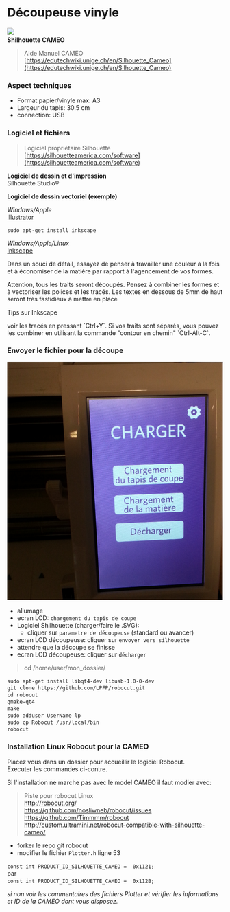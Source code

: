 # Découpeuse vinyle

![](https://www.silhcdn.com/2/i/regions/2/logo.png)  
**Shilhouette CAMEO**

>Aide Manuel CAMEO  
>[https://edutechwiki.unige.ch/en/Silhouette_Cameo](https://edutechwiki.unige.ch/en/Silhouette_Cameo)

### Aspect techniques

* Format papier/vinyle max: A3
* Largeur du tapis: 30.5 cm
* connection: USB

### Logiciel et fichiers

>Logiciel propriétaire Silhouette  
>[https://silhouetteamerica.com/software](https://silhouetteamerica.com/software)

**Logiciel de dessin et d'impression**  
Silhouette Studio®

**Logiciel de dessin vectoriel (exemple)**

*Windows/Apple*  
[Illustrator](https://www.adobe.com/fr/products/illustrator.html)

```shell
sudo apt-get install inkscape
```

*Windows/Apple/Linux*  
[Inkscape](https://inkscape.org/fr/telecharger/)

Dans un souci de détail, essayez de penser à travailler une couleur à la fois et à économiser de la matière par rapport à l'agencement de vos formes.
<aside class="warning">
Attention, tous les traits seront découpés.  
Pensez à combiner les formes et à vectoriser les polices et les tracés.  
Les textes en dessous de 5mm de haut seront très fastidieux à mettre en place
</aside>

Tips sur Inkscape
<aside class="notice">
voir les tracés en pressant `Ctrl+Y`.  
Si vos traits sont séparés, vous pouvez les combiner en utilisant la commande "contour en chemin" `Ctrl-Alt-C`.
</aside>

### Envoyer le fichier pour la découpe

![repetier3D](../images/cameo/cameo_lcd.jpg)

* allumage
* ecran LCD: `chargement du tapis de coupe`
* Logiciel Shilhouette (charger/faire le .SVG):
  - cliquer sur `parametre de découpeuse` (standard ou avancer)
* ecran LCD découpeuse: cliquer sur `envoyer vers silhouette`
* attendre que la découpe se finisse
* ecran LCD découpeuse: cliquer sur `décharger`

> cd /home/user/mon_dossier/

```shell
sudo apt-get install libqt4-dev libusb-1.0-0-dev
git clone https://github.com/LPFP/robocut.git
cd robocut
qmake-qt4
make
sudo adduser UserName lp
sudo cp Robocut /usr/local/bin
robocut
```

### Installation Linux Robocut pour la CAMEO

Placez vous dans un dossier pour accueillir le logiciel Robocut.  
Executer les commandes ci-contre.

Si l'installation ne marche pas avec le model CAMEO
il faut modier avec:

>Piste pour robocut Linux  
>http://robocut.org/  
>https://github.com/nosliwneb/robocut/issues  
>https://github.com/Timmmm/robocut  
>http://custom.ultramini.net/robocut-compatible-with-silhouette-cameo/

* forker le repo git robocut
* modifier le fichier `Plotter.h` ligne 53

`const int PRODUCT_ID_SILHOUETTE_CAMEO =  0x1121;`  
par  
`const int PRODUCT_ID_SILHOUETTE_CAMEO =  0x112B;`

*si non voir les commentaires des fichiers Plotter et vérifier les informations et ID de la CAMEO dont vous disposez.*
